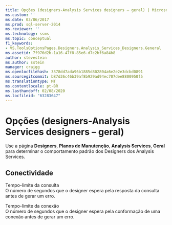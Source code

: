 ```yaml
---
title: Opções (designers-Analysis Services designers – geral) | Microsoft Docs
ms.custom: ''
ms.date: 03/06/2017
ms.prod: sql-server-2014
ms.reviewer: ''
ms.technology: ssms
ms.topic: conceptual
f1_keywords:
- VS.ToolsOptionsPages.Designers.Analysis_Services_Designers.General
ms.assetid: 7f976d2b-1a16-47f8-85e6-d7c2bf6a84b8
author: stevestein
ms.author: sstein
manager: craigg
ms.openlocfilehash: 3378dd7ada96b1885d802804a6e2e2e3dcbd0891
ms.sourcegitcommit: b87d36c46b39af8b929ad94ec707dee8800950f5
ms.translationtype: MT
ms.contentlocale: pt-BR
ms.lasthandoff: 02/08/2020
ms.locfileid: "63283647"
---
```

# <a name="options-designers-analysis-services-designers-general"></a>Opções (designers-Analysis Services designers – geral)
  Use a página **Designers**, **Planos de Manutenção**, **Analysis Services**, **Geral** para determinar o comportamento padrão dos Designers dos Analysis Services.  
  
## <a name="connectivity"></a>Conectividade  
 Tempo-limite da consulta  
 O número de segundos que o designer espera pela resposta da consulta antes de gerar um erro.  
  
 Tempo-limite da conexão  
 O número de segundos que o designer espera pela conformação de uma conexão antes de gerar um erro.  
  
  
